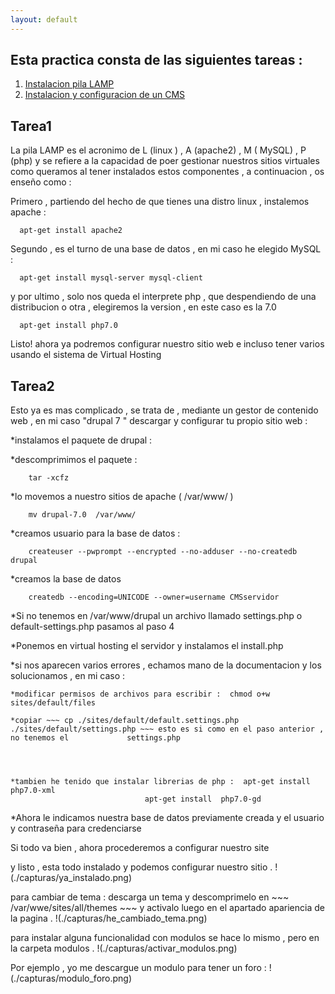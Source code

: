 ```yaml
---
layout: default
---
```


## Esta practica consta de las siguientes tareas :

1. [Instalacion pila LAMP](##tarea1) 
2. [Instalacion y configuracion de un CMS](##tarea2) 



## Tarea1 
 
La pila LAMP es el acronimo de L (linux ) , A (apache2) , M ( MySQL) , P (php) y se refiere a la capacidad de poer gestionar nuestros sitios virtuales como queramos al tener instalados estos componentes , a continuacion , os enseño como :

Primero , partiendo del hecho de que tienes una distro linux , instalemos apache : 
~~~
  apt-get install apache2
~~~

Segundo , es el turno de una base de datos , en mi caso he elegido MySQL :
~~~
  apt-get install mysql-server mysql-client 
~~~


y por ultimo , solo nos queda el interprete php , que despendiendo de una distribucion o otra , elegiremos la version , en este caso es la 7.0 
~~~
  apt-get install php7.0 
~~~

Listo! ahora ya podremos configurar nuestro sitio web e incluso tener varios usando el sistema de Virtual Hosting


## Tarea2 

Esto ya es mas complicado , se trata de , mediante un gestor de contenido web , en mi caso "drupal 7 " descargar y configurar tu propio sitio web :
 
 
 *instalamos el paquete de drupal : 

 *descomprimimos el paquete : 
~~~
	tar -xcfz 
~~~
 *lo movemos a nuestro sitios de apache ( /var/www/ )
~~~
	mv drupal-7.0  /var/www/

~~~

 *creamos usuario para la base de datos :
~~~	
	createuser --pwprompt --encrypted --no-adduser --no-createdb drupal 
~~~
 *creamos la base de datos 
~~~
	createdb --encoding=UNICODE --owner=username CMSservidor
~~~
 *Si no tenemos en /var/www/drupal un archivo llamado settings.php o default-settings.php pasamos al paso 4 

 *Ponemos en virtual hosting el servidor y instalamos el install.php 

 *si nos aparecen varios errores , echamos mano de la documentacion y los solucionamos , en mi caso :
		
	*modificar permisos de archivos para escribir :  chmod o+w sites/default/files  

	*copiar ~~~ cp ./sites/default/default.settings.php    ./sites/default/settings.php ~~~ esto es si como en el paso anterior , no tenemos el 			settings.php 




	*tambien he tenido que instalar librerias de php : 	apt-get install  php7.0-xml
  								  apt-get install  php7.0-gd


 *Ahora le  indicamos nuestra base de datos previamente creada y el usuario y contraseña para credenciarse  


Si todo va bien , ahora procederemos a configurar nuestro site 


y listo , esta todo instalado y podemos configurar nuestro sitio .
!(./capturas/ya_instalado.png)

para cambiar de tema 	:
 descarga un tema y descomprimelo  en ~~~ /var/wwe/sites/all/themes ~~~ y activalo luego en el apartado apariencia de la pagina .
!(./capturas/he_cambiado_tema.png)

para instalar alguna funcionalidad con modulos se hace lo mismo , pero en la carpeta modulos .
!(./capturas/activar_modulos.png)

Por ejemplo , yo me descargue un modulo para tener un foro : 
 !(./capturas/modulo_foro.png)


